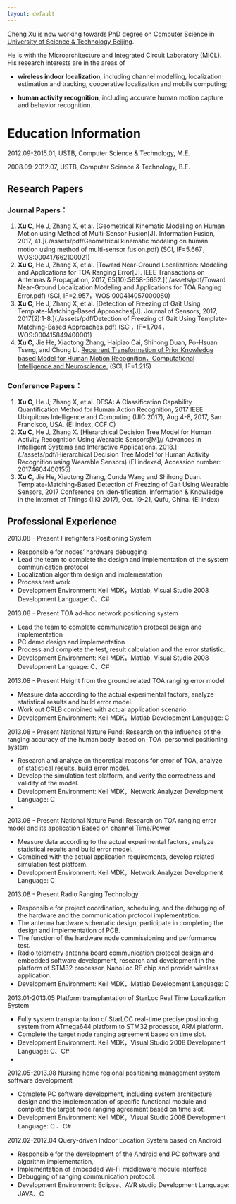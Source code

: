 ```yaml
---
layout: default
---
```


Cheng Xu is now working towards PhD degree on Computer Science in [University of Science & Technology Beijing](https://www.ustb.edu.cn).

He is with the Microarchitecture and Integrated Circuit Laboratory (MICL). His research interests are in the areas of 

* **wireless indoor localization**, including channel modelling, localization estimation and tracking, cooperative localization and mobile computing; 

* **human activity recognition**, including accurate human motion capture and behavior recognition.

# [](#header-1)Education Information
2012.09-2015.01, USTB, Computer Science & Technology, M.E.
2008.09-2012.07, USTB, Computer Science & Technology, B.E.

## [](#header-2)Research Papers

### Journal Papers：
1. **Xu C**, He J, Zhang X, et al. [Geometrical Kinematic Modeling on Human Motion using Method of Multi-Sensor Fusion[J]. Information Fusion, 2017, 41.](./assets/pdf/Geometrical kinematic modeling on human motion using method of multi-sensor fusion.pdf)
(SCI, IF=5.667，WOS:000417662100021)
1. **Xu C**, He J, Zhang X, et al. [Toward Near-Ground Localization: Modeling and Applications for TOA Ranging Error\[J\]. IEEE Transactions on Antennas & Propagation, 2017, 65(10):5658-5662.](./assets/pdf/Toward Near-Ground Localization Modeling and Applications for TOA Ranging Error.pdf) (SCI, IF=2.957，WOS:000414057000080)
1. **Xu C**, He J, Zhang X, et al. [Detection of Freezing of Gait Using Template-Matching-Based Approaches\[J\]. Journal of Sensors, 2017, 2017(2):1-8.](./assets/pdf/Detection of Freezing of Gait Using Template-Matching-Based Approaches.pdf) 
(SCI，IF=1.704， WOS:000415849400001)  
1. **Xu C**, Jie He, Xiaotong Zhang, Haipiao Cai, Shihong Duan, Po-Hsuan Tseng, and Chong Li. [Recurrent Transformation of Prior Knowledge based Model for Human Motion Recognition，Computational Intelligence and Neuroscience.]()
 (SCI, IF=1.215)                                                                                                                                                                                                                                                                                                                                                                                                                                                                                                                                                                                                                                                                                                                                                                                                                                                                                                                                                                                                                                                                                                                                                                                                                                                                                                                                                                                                                                                                                                                                                                                                                                                                                                                                                                                                                                                                                                                                                                                                                                                                                                                                                                                                                                                                                                                                                                                                                                                                                                                                                                                                                                                                                                                                                                                                                                                                                                                                                                                                                                                                                                                                                                                                                                                                                                                                                                                                                                                                                     

### Conference Papers：
1. **Xu C**, He J, Zhang X, et al. DFSA: A Classification Capability Quantification Method for Human Action Recognition, 2017 IEEE Ubiquitous Intelligence and Computing (UIC 2017), Aug.4-8, 2017, San Francisco, USA. (EI index, CCF C)
1. **Xu C**, He J, Zhang X. [Hierarchical Decision Tree Model for Human Activity Recognition Using Wearable Sensors[M]// Advances in Intelligent Systems and Interactive Applications. 2018.](./assets/pdf/Hierarchical Decision Tree Model for Human Activity Recognition using Wearable Sensors) (EI indexed, Accession number: 20174604400155)
1. **Xu C**, Jie He, Xiaotong Zhang, Cunda Wang and Shihong Duan. Template-Matching-Based Detection of Freezing of Gait Using Wearable Sensors, 2017 Conference on Iden-tification, Information & Knowledge in the Internet of Things (IIKI 2017), Oct. 19-21, Qufu, China. (EI index)

## [](#header-2)Professional Experience2013.08 - Present     Firefighters Positioning System
*	Responsible for nodes’ hardware debugging*	Lead the team to complete the design and implementation of the system communication protocol*	Localization algorithm design and implementation*	Process test work
*  Development Environment: Keil MDK，Matlab, Visual Studio 2008     Development Language: C、C#
2013.08 - Present    TOA ad-hoc network positioning system 
*	Lead the team to complete communication protocol design and implementation*	PC demo design and implementation*	Process and complete the test, result calculation and the error statistic.
*  Development Environment: Keil MDK，Matlab, Visual Studio 2008     Development Language: C、C#
2013.08 - Present     Height from the ground related TOA ranging error model 
*	Measure data according to the actual experimental factors, analyze statistical results and build error model.*	Work out CRLB combined with actual application scenario.*  Development Environment: Keil MDK，Matlab      Development Language: C
2013.08 - Present     National Nature Fund: Research on the influence of the ranging accuracy of the human body  based on  TOA  personnel positioning system
*	Research and analyze on theoretical reasons for error of TOA, analyze of statistical results, build error model.*	Develop the simulation test platform, and verify the correctness and validity of the model.*  Development Environment: Keil MDK，Network Analyzer      Development Language: C
*  2013.08 - Present     National Nature Fund: Research on TOA ranging error model and its application Based on channel Time/Power
*	Measure data according to the actual experimental factors, analyze statistical results and build error model.*	Combined with the actual application requirements, develop related simulation test platform.* Development Environment: Keil MDK，Network Analyzer      Development Language: C
2013.08 - Present      Radio Ranging Technology  
*	Responsible for project coordination, scheduling, and the debugging of the hardware and the communication protocol implementation.*	The antenna hardware schematic design, participate in completing the design and implementation of PCB.*	The function of the hardware node commissioning and performance test.*	Radio telemetry antenna board communication protocol design and embedded software development, research and development in the platform of STM32 processor, NanoLoc RF chip and provide wireless application.*  Development Environment: Keil MDK，Matlab      Development Language: C
2013.01-2013.05  Platform transplantation of StarLoc Real Time Localization System 
*	Fully system transplantation of StarLOC real-time precise positioning system from ATmega644 platform to STM32 processor, ARM platform. *	Complete the target node ranging agreement based on time slot.*   Development Environment: Keil MDK，Visual Studio 2008          Development Language: C、C#
*   2012.05-2013.08  Nursing home regional positioning management system software development
*	Complete PC software development, including system architecture design and the implementation of specific functional module and complete the target node ranging agreement based on time slot.*  Development Environment: Keil MDK，Visual Studio 2008      Development Language: C 、C#
2012.02-2012.04   Query-driven Indoor Location System based on Android
*	Responsible for the development of the Android end PC software and algorithm implementation,*	Implementation of embedded Wi-Fi middleware module interface*	Debugging of ranging communication protocol.*  Development Environment: Eclipse、AVR studio    Development Language: JAVA、C

<!--
```js
// Javascript code with syntax highlighting.
var fun = function lang(l) {
  dateformat.i18n = require('./lang/' + l)
  return true;
}
```

```ruby
# Ruby code with syntax highlighting
GitHubPages::Dependencies.gems.each do |gem, version|
  s.add_dependency(gem, "= #{version}")
end
```

#### [](#header-4)Header 4

*   This is an unordered list following a header.
*   This is an unordered list following a header.
*   This is an unordered list following a header.

##### [](#header-5)Header 5

1.  This is an ordered list following a header.
2.  This is an ordered list following a header.
3.  This is an ordered list following a header.

###### [](#header-6)Header 6

| head1        | head two          | three |
|:-------------|:------------------|:------|
| ok           | good swedish fish | nice  |
| out of stock | good and plenty   | nice  |
| ok           | good `oreos`      | hmm   |
| ok           | good `zoute` drop | yumm  |

### There's a horizontal rule below this.

* * *

### Here is an unordered list:

*   Item foo
*   Item bar
*   Item baz
*   Item zip

### And an ordered list:

1.  Item one
1.  Item two
1.  Item three
1.  Item four

### And a nested list:

- level 1 item
  - level 2 item
  - level 2 item
    - level 3 item
    - level 3 item
- level 1 item
  - level 2 item
  - level 2 item
  - level 2 item
- level 1 item
  - level 2 item
  - level 2 item
- level 1 item

### Small image

![](https://assets-cdn.github.com/images/icons/emoji/octocat.png)

### Large image

![](https://guides.github.com/activities/hello-world/branching.png)


### Definition lists can be used with HTML syntax.

<dl>
<dt>Name</dt>
<dd>Godzilla</dd>
<dt>Born</dt>
<dd>1952</dd>
<dt>Birthplace</dt>
<dd>Japan</dd>
<dt>Color</dt>
<dd>Green</dd>
</dl>

```
Long, single-line code blocks should not wrap. They should horizontally scroll if they are too long. This line should be long enough to demonstrate this.
```

```
The final element.
```
-->
